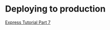 # Deploying to production

[Express Tutorial Part 7](https://developer.mozilla.org/en-US/docs/Learn/Server-side/Express_Nodejs/deployment)
